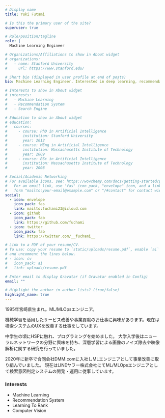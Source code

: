 ```yaml
---
# Display name
title: Yuki Futami

# Is this the primary user of the site?
superuser: true

# Role/position/tagline
role: |
  Machine Learning Engineer

# Organizations/Affiliations to show in About widget
# organizations:
#   - name: Stanford University
#     url: https://www.stanford.edu/

# Short bio (displayed in user profile at end of posts)
bio: Machine Learning Engineer. Interested in deep learning, recommendation systems, search systems

# Interests to show in About widget
# interests:
#   - Machine Learning
#   - Recommendation System
#   - Search Engine

# Education to show in About widget
# education:
#   courses:
#     - course: PhD in Artificial Intelligence
#       institution: Stanford University
#       year: 2012
#     - course: MEng in Artificial Intelligence
#       institution: Massachusetts Institute of Technology
#       year: 2009
#     - course: BSc in Artificial Intelligence
#       institution: Massachusetts Institute of Technology
#       year: 2008

# Social/Academic Networking
# For available icons, see: https://wowchemy.com/docs/getting-started/page-builder/#icons
#   For an email link, use "fas" icon pack, "envelope" icon, and a link in the
#   form "mailto:your-email@example.com" or "/#contact" for contact widget.
social:
  - icon: envelope
    icon_pack: fas
    link: mailto:fuchami23@icloud.com
  - icon: github
    icon_pack: fab
    link: https://github.com/fuchami
  - icon: twitter
    icon_pack: fab
    link: https://twitter.com/__fuchami__

# Link to a PDF of your resume/CV.
# To use: copy your resume to `static/uploads/resume.pdf`, enable `ai` icons in `params.toml`,
# and uncomment the lines below.
# - icon: cv
#   icon_pack: ai
#   link: uploads/resume.pdf

# Enter email to display Gravatar (if Gravatar enabled in Config)
email: ""

# Highlight the author in author lists? (true/false)
highlight_name: true
---
```


1995年宮崎県生まれ。ML/MLOpsエンジニア。

機械学習を活用したサービス改善や事業貢献のお仕事に興味があります。現在は検索システムのUXを改善する仕事をしています。

中学生の頃にHSPに触れ、プログラミングを始めました。
大学入学後はニューラルネットワークの分野に興味を持ち、深層学習による画像のノイズ除去や映像解析に関する研究を行っていました。

2020年に新卒で合同会社DMM.comに入社しMLエンジニアとして事業改善に取り組んでいました。
現在はLINEヤフー株式会社にてML/MLOpsエンジニアとして検索意図判定システムの開発・運用に従事しています。

### Interests

- Machine Learning
- Recommendation System
- Learning To Rank
- Computer Vision

<!-- {{< icon name="download" pack="fas" >}} Download my {{< staticref "uploads/demo_resume.pdf" "newtab" >}}resumé{{< /staticref >}}. -->
